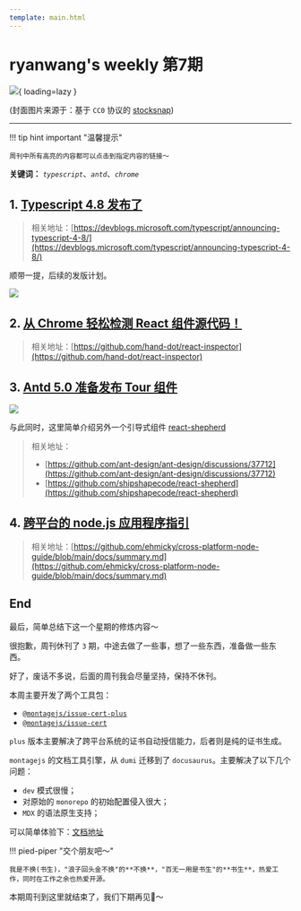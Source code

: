 ```yaml
---
template: main.html
---
```


# ryanwang's weekly 第7期

![](https://to-out-use.oss-cn-hangzhou.aliyuncs.com/common/Rn8aBz.jpg?x-oss-process=image/auto-orient,1/interlace,1/quality,q_90/format,webp){ loading=lazy }


(封面图片来源于：基于 `CC0` 协议的 [stocksnap](https://stocksnap.io/photo/ocean-cliff-LHHXHMP77R))

------

!!! tip hint important "温馨提示"

    周刊中所有高亮的内容都可以点击到指定内容的链接～

**关键词：** *`typescript`*、*`antd`*、*`chrome`*

## 1. [Typescript 4.8 发布了](https://devblogs.microsoft.com/typescript/announcing-typescript-4-8/)

> 相关地址：[https://devblogs.microsoft.com/typescript/announcing-typescript-4-8/](https://devblogs.microsoft.com/typescript/announcing-typescript-4-8/)

顺带一提，后续的发版计划。

![](https://to-out-use.oss-cn-hangzhou.aliyuncs.com/common/wIX7hp.png?x-oss-process=image/auto-orient,1/interlace,1/quality,q_90/format,webp)

## 2. [从 Chrome 轻松检测 React 组件源代码！](https://github.com/hand-dot/react-inspector)

> 相关地址：[https://github.com/hand-dot/react-inspector](https://github.com/hand-dot/react-inspector)

## 3. [Antd 5.0 准备发布 Tour 组件](https://github.com/ant-design/ant-design/discussions/37712)

![](https://to-out-use.oss-cn-hangzhou.aliyuncs.com/common/HG5QCP.png?x-oss-process=image/auto-orient,1/interlace,1/quality,q_90/format,webp)

与此同时，这里简单介绍另外一个引导式组件 [react-shepherd](https://github.com/shipshapecode/react-shepherd)

> 相关地址：
> 
> - [https://github.com/ant-design/ant-design/discussions/37712](https://github.com/ant-design/ant-design/discussions/37712)
> - [https://github.com/shipshapecode/react-shepherd](https://github.com/shipshapecode/react-shepherd)

## 4. [跨平台的 node.js 应用程序指引](https://github.com/ehmicky/cross-platform-node-guide/blob/main/docs/summary.md)

> 相关地址：[https://github.com/ehmicky/cross-platform-node-guide/blob/main/docs/summary.md](https://github.com/ehmicky/cross-platform-node-guide/blob/main/docs/summary.md)

## End

最后，简单总结下这一个星期的修炼内容～

很抱歉，周刊休刊了 `3` 期，中途去做了一些事，想了一些东西，准备做一些东西。

好了，废话不多说，后面的周刊我会尽量坚持，保持不休刊。

本周主要开发了两个工具包：

- [`@montagejs/issue-cert-plus`](https://www.npmjs.com/package/@montagejs/issue-cert-plus)
- [`@montagejs/issue-cert`](https://www.npmjs.com/package/@montagejs/issue-cert)

`plus` 版本主要解决了跨平台系统的证书自动授信能力，后者则是纯的证书生成。

`montagejs` 的文档工具引擎，从 `dumi` 迁移到了 `docusaurus`。主要解决了以下几个问题：

- `dev` 模式很慢；
- 对原始的 `monorepo` 的初始配置侵入很大；
- `MDX` 的语法原生支持；

可以简单体验下：[文档地址](https://montage.bigdreamer.cc/)

!!! pied-piper "交个朋友吧～"

    我是不换(书生)，"浪子回头金不换"的**不换**，"百无一用是书生"的**书生**，热爱工作，同时在工作之余也热爱开源。

本期周刊到这里就结束了，我们下期再见👋～
